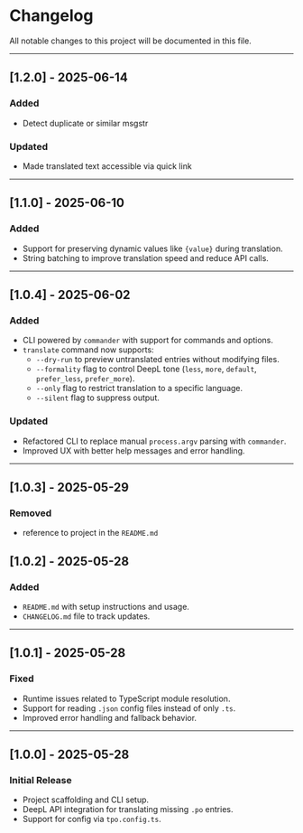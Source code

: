# Changelog

All notable changes to this project will be documented in this file.

---

## [1.2.0] - 2025-06-14

### Added

- Detect duplicate or similar msgstr

### Updated

- Made translated text accessible via quick link

---

## [1.1.0] - 2025-06-10

### Added

- Support for preserving dynamic values like `{value}` during translation.
- String batching to improve translation speed and reduce API calls.

---

## [1.0.4] - 2025-06-02

### Added

- CLI powered by `commander` with support for commands and options.
- `translate` command now supports:
  - `--dry-run` to preview untranslated entries without modifying files.
  - `--formality` flag to control DeepL tone (`less`, `more`, `default`, `prefer_less`, `prefer_more`).
  - `--only` flag to restrict translation to a specific language.
  - `--silent` flag to suppress output.

### Updated

- Refactored CLI to replace manual `process.argv` parsing with `commander`.
- Improved UX with better help messages and error handling.

---

## [1.0.3] - 2025-05-29

### Removed

- reference to project in the `README.md`

## [1.0.2] - 2025-05-28

### Added

- `README.md` with setup instructions and usage.
- `CHANGELOG.md` file to track updates.

---

## [1.0.1] - 2025-05-28

### Fixed

- Runtime issues related to TypeScript module resolution.
- Support for reading `.json` config files instead of only `.ts`.
- Improved error handling and fallback behavior.

---

## [1.0.0] - 2025-05-28

### Initial Release

- Project scaffolding and CLI setup.
- DeepL API integration for translating missing `.po` entries.
- Support for config via `tpo.config.ts`.
